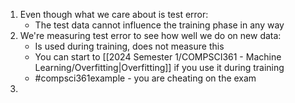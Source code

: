 1. Even though what we care about is test error:
	- The test data cannot influence the training phase in any way
2. We're measuring test error to see how well we do on new data:
	- Is used during training, does not measure this
	- You can start to [[2024 Semester 1/COMPSCI361 - Machine Learning/Overfitting|Overfitting]] if you use it during training
	- #compsci361example - you are cheating on the exam
3. 